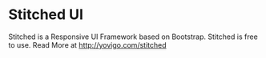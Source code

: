 Stitched UI
========

Stitched is a Responsive UI Framework based on Bootstrap. Stitched is free to use. Read More at http://yovigo.com/stitched
